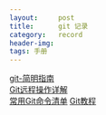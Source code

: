 ```yaml
---
layout:     post
title:      git 记录
category:   record
header-img: 
tags: 手册
---
```


[git-简明指南](http://rogerdudler.github.io/git-guide/index.zh.html)        
[Git远程操作详解](http://www.ruanyifeng.com/blog/2014/06/git_remote.html)     
[常用Git命令清单](http://www.ruanyifeng.com/blog/2015/12/git-cheat-sheet.html) 
[Git教程](http://www.liaoxuefeng.com/wiki/0013739516305929606dd18361248578c67b8067c8c017b000/001373962845513aefd77a99f4145f0a2c7a7ca057e7570000)      
